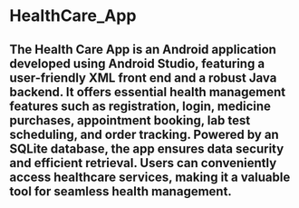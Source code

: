 # HealthCare_App
## The Health Care App is an Android application developed using Android Studio, featuring a user-friendly XML front end and a robust Java backend. It offers essential health management features such as registration, login, medicine purchases, appointment booking, lab test scheduling, and order tracking. Powered by an SQLite database, the app ensures data security and efficient retrieval. Users can conveniently access healthcare services, making it a valuable tool for seamless health management.




